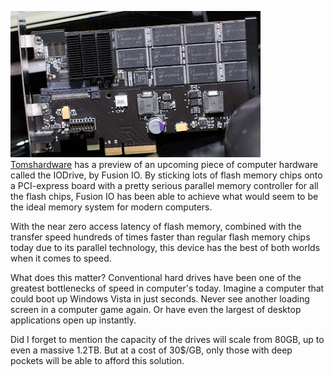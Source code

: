[![](_mg_7197.jpg)](http://bp3.blogger.com/_kfv2ADnjgQg/RvvHZ49HTWI/AAAAAAAAAEo/CO2IYvO4eYQ/s1600-h/_mg_7197.jpg)  
[Tomshardware](http://www.tgdaily.com/content/view/34065/135/) has a preview of an upcoming piece of computer hardware called the IODrive, by Fusion IO. By sticking lots of flash memory chips onto a PCI-express board with a pretty serious parallel memory controller for all the flash chips, Fusion IO has been able to achieve what would seem to be the ideal memory system for modern computers.  
  
With the near zero access latency of flash memory, combined with the transfer speed hundreds of times faster than regular flash memory chips today due to its parallel technology, this device has the best of both worlds when it comes to speed.  
  
What does this matter? Conventional hard drives have been one of the greatest bottlenecks of speed in computer's today. Imagine a computer that could boot up Windows Vista in just seconds. Never see another loading screen in a computer game again. Or have even the largest of desktop applications open up instantly.  
  
Did I forget to mention the capacity of the drives will scale from 80GB, up to even a massive 1.2TB. But at a cost of 30$/GB, only those with deep pockets will be able to afford this solution.